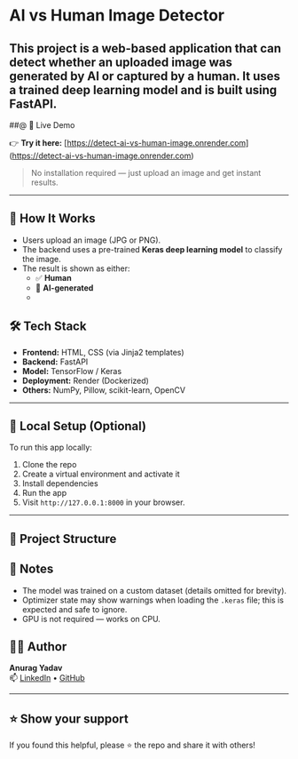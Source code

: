 #  AI vs Human Image Detector
This project is a web-based application that can detect whether an uploaded image was **generated by AI** or **captured by a human**. It uses a trained deep learning model and is built using **FastAPI**.
---
##@ 🚀 Live Demo

👉 **Try it here:** [https://detect-ai-vs-human-image.onrender.com] (https://detect-ai-vs-human-image.onrender.com)

> No installation required — just upload an image and get instant results.

---
## 📸 How It Works

- Users upload an image (JPG or PNG).
- The backend uses a pre-trained **Keras deep learning model** to classify the image.
- The result is shown as either:
  - ✅ **Human**
  - 🤖 **AI-generated**
  - 
## 🛠️ Tech Stack

- **Frontend:** HTML, CSS (via Jinja2 templates)
- **Backend:** FastAPI
- **Model:** TensorFlow / Keras
- **Deployment:** Render (Dockerized)
- **Others:** NumPy, Pillow, scikit-learn, OpenCV

---
## 🧪 Local Setup (Optional)

To run this app locally:
1. Clone the repo  
2. Create a virtual environment and activate it  
3. Install dependencies  
4. Run the app  
5. Visit `http://127.0.0.1:8000` in your browser.
---

## 📁 Project Structure
## 📌 Notes
- The model was trained on a custom dataset (details omitted for brevity).
- Optimizer state may show warnings when loading the `.keras` file; this is expected and safe to ignore.
- GPU is not required — works on CPU.

## 👨‍💻 Author

**Anurag Yadav**  
📫 [LinkedIn](https://www.linkedin.com/in/anuragyadav156) • [GitHub](https://github.com/Anuragyadav156)

---

## ⭐ Show your support

If you found this helpful, please ⭐ the repo and share it with others!


